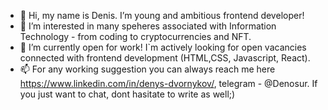 - 👋 Hi, my name is Denis. I’m young and ambitious frontend developer!
- 👀 I’m interested in many speheres associated with Information Technology - from coding to cryptocurrencies and NFT. 
- 🌱 I’m currently open for work! I`m actively looking for open vacancies connected with frontend development (HTML,CSS, Javascript, React).
- 📫 For any working suggestion you can always reach me here https://www.linkedin.com/in/denys-dvornykov/, telegram - @Denosur. If you just want to chat, dont hasitate to write as well;)

<!---
Denze1l/Denze1l is a ✨ special ✨ repository because its `README.md` (this file) appears on your GitHub profile.
You can click the Preview link to take a look at your changes.
--->
